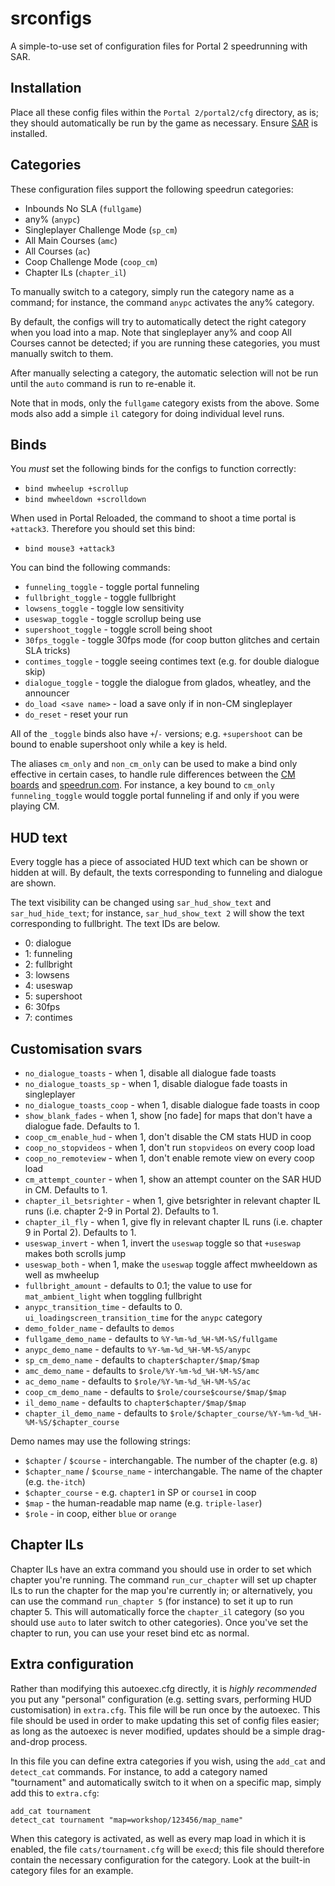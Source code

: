 # srconfigs

A simple-to-use set of configuration files for Portal 2 speedrunning with SAR.

## Installation

Place all these config files within the `Portal 2/portal2/cfg` directory, as is;
they should automatically be run by the game as necessary. Ensure [SAR] is
installed.

[SAR]: https://github.com/p2sr/SourceAutoRecord

## Categories

These configuration files support the following speedrun categories:
- Inbounds No SLA (`fullgame`)
- any% (`anypc`)
- Singleplayer Challenge Mode (`sp_cm`)
- All Main Courses (`amc`)
- All Courses (`ac`)
- Coop Challenge Mode (`coop_cm`)
- Chapter ILs (`chapter_il`)

To manually switch to a category, simply run the category name as a
command; for instance, the command `anypc` activates the any% category.

By default, the configs will try to automatically detect the right
category when you load into a map. Note that singleplayer any% and
coop All Courses cannot be detected; if you are running these
categories, you must manually switch to them.

After manually selecting a category, the automatic selection will not be
run until the `auto` command is run to re-enable it.

Note that in mods, only the `fullgame` category exists from the above.
Some mods also add a simple `il` category for doing individual level
runs.

## Binds

You *must* set the following binds for the configs to function
correctly:
- `bind mwheelup +scrollup`
- `bind mwheeldown +scrolldown`

When used in Portal Reloaded, the command to shoot a time portal is `+attack3`. Therefore you should set this bind:
- `bind mouse3 +attack3`

You can bind the following commands:
- `funneling_toggle` - toggle portal funneling
- `fullbright_toggle` - toggle fullbright
- `lowsens_toggle` - toggle low sensitivity
- `useswap_toggle` - toggle scrollup being use
- `supershoot_toggle` - toggle scroll being shoot
- `30fps_toggle` - toggle 30fps mode (for coop button glitches and certain SLA tricks)
- `contimes_toggle` - toggle seeing contimes text (e.g. for double dialogue skip)
- `dialogue_toggle` - toggle the dialogue from glados, wheatley, and the announcer
- `do_load <save name>` - load a save only if in non-CM singleplayer
- `do_reset` - reset your run

All of the `_toggle` binds also have `+`/`-` versions; e.g.
`+supershoot` can be bound to enable supershoot only while a key is
held.

The aliases `cm_only` and `non_cm_only` can be used to make a bind only
effective in certain cases, to handle rule differences between the
[CM boards] and [speedrun.com]. For instance, a key bound to `cm_only
funneling_toggle` would toggle portal funneling if and only if you were
playing CM.

[CM boards]: https://board.portal2.sr
[speedrun.com]: https://speedrun.com/portal_2

## HUD text

Every toggle has a piece of associated HUD text which can be shown or
hidden at will. By default, the texts corresponding to funneling and
dialogue are shown.

The text visibility can be changed using `sar_hud_show_text` and
`sar_hud_hide_text`; for instance, `sar_hud_show_text 2` will show the
text corresponding to fullbright. The text IDs are below.

- 0: dialogue
- 1: funneling
- 2: fullbright
- 3: lowsens
- 4: useswap
- 5: supershoot
- 6: 30fps
- 7: contimes

## Customisation svars

- `no_dialogue_toasts`      - when 1, disable all dialogue fade toasts
- `no_dialogue_toasts_sp`   - when 1, disable dialogue fade toasts in singleplayer
- `no_dialogue_toasts_coop` - when 1, disable dialogue fade toasts in coop
- `show_blank_fades`        - when 1, show [no fade] for maps that don't have a dialogue fade. Defaults to 1.
- `coop_cm_enable_hud`      - when 1, don't disable the CM stats HUD in coop
- `coop_no_stopvideos`      - when 1, don't run `stopvideos` on every coop load
- `coop_no_remoteview`      - when 1, don't enable remote view on every coop load
- `cm_attempt_counter`      - when 1, show an attempt counter on the SAR HUD in CM. Defaults to 1.
- `chapter_il_betsrighter`  - when 1, give betsrighter in relevant chapter IL runs (i.e. chapter 2-9 in Portal 2). Defaults to 1.
- `chapter_il_fly`          - when 1, give fly in relevant chapter IL runs (i.e. chapter 9 in Portal 2). Defaults to 1.
- `useswap_invert`          - when 1, invert the `useswap` toggle so that `+useswap` makes both scrolls jump
- `useswap_both`            - when 1, make the `useswap` toggle affect mwheeldown as well as mwheelup
- `fullbright_amount`       - defaults to 0.1; the value to use for `mat_ambient_light` when toggling fullbright
- `anypc_transition_time`   - defaults to 0. `ui_loadingscreen_transition_time` for the `anypc` category
- `demo_folder_name`        - defaults to `demos`
- `fullgame_demo_name`      - defaults to `%Y-%m-%d_%H-%M-%S/fullgame`
- `anypc_demo_name`         - defaults to `%Y-%m-%d_%H-%M-%S/anypc`
- `sp_cm_demo_name`         - defaults to `chapter$chapter/$map/$map`
- `amc_demo_name`           - defaults to `$role/%Y-%m-%d_%H-%M-%S/amc`
- `ac_demo_name`            - defaults to `$role/%Y-%m-%d_%H-%M-%S/ac`
- `coop_cm_demo_name`       - defaults to `$role/course$course/$map/$map`
- `il_demo_name`            - defaults to `chapter$chapter/$map/$map`
- `chapter_il_demo_name`    - defaults to `$role/$chapter_course/%Y-%m-%d_%H-%M-%S/$chapter_course`

Demo names may use the following strings:
- `$chapter` / `$course` - interchangable. The number of the chapter (e.g. `8`)
- `$chapter_name` / `$course_name` - interchangable. The name of the chapter (e.g. `the-itch`)
- `$chapter_course` - e.g. `chapter1` in SP or `course1` in coop
- `$map` - the human-readable map name (e.g. `triple-laser`)
- `$role` - in coop, either `blue` or `orange`

## Chapter ILs

Chapter ILs have an extra command you should use in order to set which
chapter you're running. The command `run_cur_chapter` will set up
chapter ILs to run the chapter for the map you're currently in; or
alternatively, you can use the command `run_chapter 5` (for instance) to
set it up to run chapter 5. This will automatically force the
`chapter_il` category (so you should use `auto` to later switch to other
categories). Once you've set the chapter to run, you can use your reset
bind etc as normal.

## Extra configuration

Rather than modifying this autoexec.cfg directly, it is *highly
recommended* you put any "personal" configuration (e.g. setting svars,
performing HUD customisation) in `extra.cfg`. This file will be run
once by the autoexec. This file should be used in order to make updating
this set of config files easier; as long as the autoexec is never
modified, updates should be a simple drag-and-drop process.

In this file you can define extra categories if you wish, using the
`add_cat` and `detect_cat` commands. For instance, to add a category
named "tournament" and automatically switch to it when on a specific
map, simply add this to `extra.cfg`:

	add_cat tournament
	detect_cat tournament "map=workshop/123456/map_name"

When this category is activated, as well as every map load in which it
is enabled, the file `cats/tournament.cfg` will be `exec`d; this file
should therefore contain the necessary configuration for the category.
Look at the built-in category files for an example.
